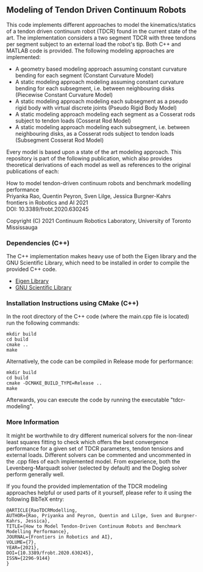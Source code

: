 ## Modeling of Tendon Driven Continuum Robots

This code implements different approaches to model the kinematics/statics of a tendon driven continuum robot (TDCR) found in the current state of the art.
The implementation considers a two segment TDCR with three tendons per segment subject to an external load the robot's tip.
Both C++ and MATLAB code is provided.
The following modeling approaches are implemented:

- A geometry based modeling approach assuming constant curvature bending for each segment (Constant Curvature Model)
- A static modeling approach modeling assuming constant curvature bending for each subsegment, i.e. between neighbouring disks (Piecewise Constant Curvature Model)
- A static modeling approach modeling each subsegment as a pseudo rigid body with virtual discrete joints (Pseudo Rigid Body Model)
- A static modeling approach modeling each segment as a Cosserat rods subject to tendon loads (Cosserat Rod Model)
- A static modeling approach modeling each subsegment, i.e. between neighbouring disks, as a Cosserat rods subject to tendon loads (Subsegment Cosserat Rod Model)

Every model is based upon a state of the art modeling approach.
This repository is part of the following publication, which also provides theoretical derivations of each model as well as references to the original publications of each:

How to model tendon-driven continuum robots and benchmark modelling performance  
Priyanka Rao, Quentin Peyron, Sven Lilge, Jessica Burgner-Kahrs  
frontiers in Robotics and AI 2021  
DOI: 10.3389/frobt.2020.630245  

Copyright (C) 2021 Continuum Robotics Laboratory, University of Toronto Mississauga

### Dependencies (C++)

The C++ implementation makes heavy use of both the Eigen library and the GNU Scientific Library, which need to be installed in order to compile the provided C++ code.

- [Eigen Library](http://eigen.tuxfamily.org/index.php?title=Main_Page)
- [GNU Scientific Library](https://www.gnu.org/software/gsl/)
 
### Installation Instructions using CMake (C++)

In the root directory of the C++ code (where the main.cpp file is located) run the following commands:

	mkdir build
	cd build
	cmake ..
	make

Alternatively, the code can be compiled in Release mode for performance:
	
	mkdir build
	cd build
	cmake -DCMAKE_BUILD_TYPE=Release ..
	make

Afterwards, you can execute the code by running the executable "tdcr-modeling".

### More Information

It might be worthwhile to dry different numerical solvers for the non-linear least squares fitting to check which offers the best convergence performance for a given set of TDCR parameters, tendon tensions and external loads. Different solvers can be commented and uncommented in the .cpp files of each implemented model. From experience, both the Levenberg-Marquadt solver (selected by default) and the Dogleg solver perform generally well.

If you found the provided implementation of the TDCR modeling approaches helpful or used parts of it yourself, please refer to it using the following BibTeX entry:

	@ARTICLE{RaoTDCRModelling,
	AUTHOR={Rao, Priyanka and Peyron, Quentin and Lilge, Sven and Burgner-Kahrs, Jessica},
	TITLE={How to Model Tendon-Driven Continuum Robots and Benchmark Modelling Performance},
	JOURNAL={Frontiers in Robotics and AI},
	VOLUME={7},
	YEAR={2021},
	DOI={10.3389/frobt.2020.630245},
	ISSN={2296-9144}
	}

